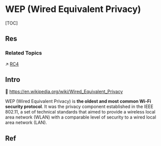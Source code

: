 # WEP (Wired Equivalent Privacy)

[TOC]



## Res
### Related Topics
↗ [RC4](../../../../../../🚬%20Cryptology%20&%20Secure%20Communication/🤐%20Cryptography/Modern%20Cryptography/📌%20Symmetric%20Cipher/Stream%20Cipher%20(Sequence%20Cipher)/Synchronous%20Stream%20Cipher/Binary%20Additive%20Counter%20Stream%20Ciphers/RC4.md)



## Intro
🔗 https://en.wikipedia.org/wiki/Wired_Equivalent_Privacy

WEP (Wired Equivalent Privacy) is **the oldest and most common Wi-Fi security protocol**. It was the privacy component established in the IEEE 802.11, a set of technical standards that aimed to provide a wireless local area network (WLAN) with a comparable level of security to a wired local area network (LAN).



## Ref
[What is wired equivalent privacy (WEP)?]: https://www.okta.com/identity-101/wep/

